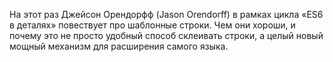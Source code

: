 На этот раз Джейсон Орендорфф (Jason Orendorff) в рамках цикла «ES6 в деталях» повествует про шаблонные строки. Чем они хороши, и почему это не просто удобный способ склеивать строки, а целый новый мощный механизм для расширения самого языка.